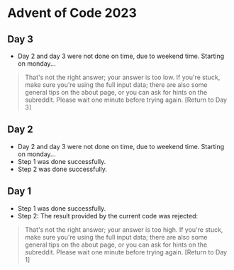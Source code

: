Advent of Code 2023
===================

## Day 3

- Day 2 and day 3 were not done on time, due to weekend time. Starting on monday...
> That's not the right answer; your answer is too low. If you're stuck, make sure you're using the full input data; there are also some general tips on the about page, or you can ask for hints on the subreddit. Please wait one minute before trying again. [Return to Day 3]

## Day 2

- Day 2 and day 3 were not done on time, due to weekend time. Starting on monday...
- Step 1 was done successfully.
- Step 2 was done successfully.

## Day 1

- Step 1 was done successfully.
- Step 2: The result provided by the current code was rejected:

> That's not the right answer; your answer is too high. If you're stuck, make sure you're using the full input data; there are also some general tips on the about page, or you can ask for hints on the subreddit. Please wait one minute before trying again. [Return to Day 1]
